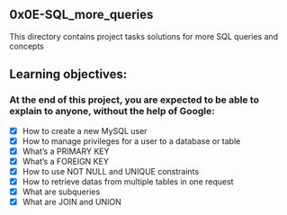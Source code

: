 ## 0x0E-SQL_more_queries
This directory contains project tasks solutions for more SQL queries and concepts

## Learning objectives:

### At the end of this project, you are expected to be able to explain to anyone, without the help of Google:


- [x] How to create a new MySQL user
- [x] How to manage privileges for a user to a database or table
- [x] What’s a PRIMARY KEY
- [x] What’s a FOREIGN KEY
- [x] How to use NOT NULL and UNIQUE constraints
- [x] How to retrieve datas from multiple tables in one request
- [x] What are subqueries
- [x] What are JOIN and UNION
